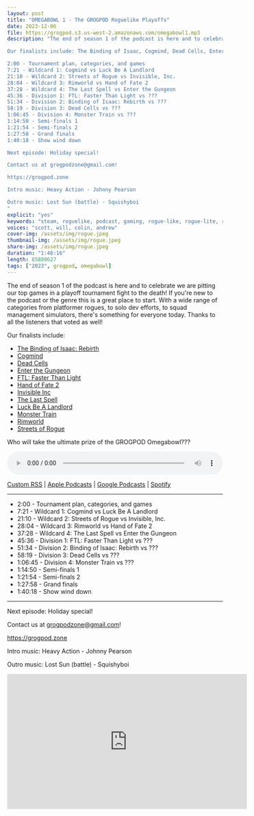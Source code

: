 ```yaml
---
layout: post
title: "OMEGABOWL 1 - The GROGPOD Roguelike Playoffs"
date: 2023-12-06
file: https://grogpod.s3.us-west-2.amazonaws.com/omegabowl1.mp3
description: "The end of season 1 of the podcast is here and to celebrate we are pitting our top games in a playoff tournament fight to the death! If you're new to the podcast or the genre this is a great place to start. With a wide range of categories from platformer rogues, to solo dev efforts, to squad management simulators, there's something for everyone today. Thanks to all the listeners that voted as well!

Our finalists include: The Binding of Isaac, Cogmind, Dead Cells, Enter the Gungeon, FTL: Faster Than Light, Hand of Fate 2, Invisible Inc, Luck Be A Landlord, Monster Train, Rimworld, Streets of Rogue, and The Last Spell! Who will take the ultimate prize of the GROGPOD Omegabowl???

2:00 - Tournament plan, categories, and games
7:21 - Wildcard 1: Cogmind vs Luck Be A Landlord
21:10 - Wildcard 2: Streets of Rogue vs Invisible, Inc.
28:04 - Wildcard 3: Rimworld vs Hand of Fate 2
37:28 - Wildcard 4: The Last Spell vs Enter the Gungeon
45:36 - Division 1: FTL: Faster Than Light vs ???
51:34 - Division 2: Binding of Isaac: Rebirth vs ???
58:19 - Division 3: Dead Cells vs ???
1:06:45 - Division 4: Monster Train vs ???
1:14:50 - Semi-finals 1
1:21:54 - Semi-finals 2
1:27:58 - Grand finals
1:40:18 - Show wind down

Next episode: Holiday special!

Contact us at grogpodzone@gmail.com!

https://grogpod.zone

Intro music: Heavy Action - Johnny Pearson

Outro music: Lost Sun (battle) - Squishyboi
"
explicit: "yes" 
keywords: "steam, roguelike, podcast, gaming, rogue-like, rogue-lite, roguelite"
voices: "scott, will, colin, andrew"
cover-img: /assets/img/rogue.jpeg
thumbnail-img: /assets/img/rogue.jpeg
share-img: /assets/img/rogue.jpeg
duration: "1:46:16"
length: 85880627
tags: ["2023", grogpod, omegabowl]
---
```


The end of season 1 of the podcast is here and to celebrate we are pitting our top games in a playoff tournament fight to the death! If you're new to the podcast or the genre this is a great place to start. With a wide range of categories from platformer rogues, to solo dev efforts, to squad management simulators, there's something for everyone today. Thanks to all the listeners that voted as well!

Our finalists include: 
* [The Binding of Isaac: Rebirth](https://grogpod.zone/2022-10-26-isaac/)
* [Cogmind](https://grogpod.zone/2023-03-15-cogmind/)
* [Dead Cells](https://grogpod.zone/2023-11-22-dead_cells/)
* [Enter the Gungeon](https://grogpod.zone/2023-07-04-gungeon/)
* [FTL: Faster Than Light](https://grogpod.zone/2022-12-07-ftl/)
* [Hand of Fate 2](https://grogpod.zone/2023-04-12-hand-of-fate/)
* [Invisible Inc](https://grogpod.zone/2023-01-04-invisible/)
* [The Last Spell](https://grogpod.zone/2023-08-16-the_last_spell/)
* [Luck Be A Landlord](https://grogpod.zone/2023-08-02-landlord/)
* [Monster Train](https://grogpod.zone/2023-05-24-monster_train/)
* [Rimworld](https://grogpod.zone/2023-10-25-rimworld/)
* [Streets of Rogue](https://grogpod.zone/2023-04-26-streets-of-rogue/)


Who will take the ultimate prize of the GROGPOD Omegabowl???


<div class="container">
  <audio controls style="width: 100%;">
    <source src="https://grogpod.s3.us-west-2.amazonaws.com/omegabowl1.mp3" type="audio/mpeg">
  </audio>
</div>

[Custom RSS](https://grogpod.zone/feed.xml) | [Apple Podcasts](https://podcasts.apple.com/us/podcast/grogpod/id1650474911) | [Google Podcasts](https://podcasts.google.com/feed/aHR0cHM6Ly9ncm9ncG9kLnpvbmUvZmVlZC54bWw) | [Spotify](https://open.spotify.com/show/655SEhPUWIC77oO3hILe0b)

---

* 2:00 - Tournament plan, categories, and games
* 7:21 - Wildcard 1: Cogmind vs Luck Be A Landlord
* 21:10 - Wildcard 2: Streets of Rogue vs Invisible, Inc.
* 28:04 - Wildcard 3: Rimworld vs Hand of Fate 2
* 37:28 - Wildcard 4: The Last Spell vs Enter the Gungeon
* 45:36 - Division 1: FTL: Faster Than Light vs ???
* 51:34 - Division 2: Binding of Isaac: Rebirth vs ???
* 58:19 - Division 3: Dead Cells vs ???
* 1:06:45 - Division 4: Monster Train vs ???
* 1:14:50 - Semi-finals 1
* 1:21:54 - Semi-finals 2
* 1:27:58 - Grand finals
* 1:40:18 - Show wind down

---



Next episode: Holiday special!


Contact us at grogpodzone@gmail.com!

https://grogpod.zone

Intro music: Heavy Action - Johnny Pearson

Outro music: Lost Sun (battle) - Squishyboi

<div class="embed-responsive embed-responsive-16by9">
<iframe width="560" height="315" src="https://www.youtube.com/embed/ckZsKbh3Mck" title="YouTube video player" frameborder="0" allow="accelerometer; autoplay; clipboard-write; encrypted-media; gyroscope; picture-in-picture" allowfullscreen></iframe>
</div>
